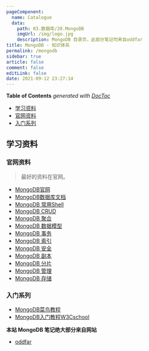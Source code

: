 ```yaml
---
pageComponent: 
  name: Catalogue
  data: 
    path: 03.数据库/20.MongoDB
    imgUrl: /img/logo.jpg
    description: MongoDB 目录页，此部分笔记均来自oddfar
title: MongoDB - 知识体系
permalink: /mongodb
sidebar: true
article: false
comment: false
editLink: false
date: 2021-09-12 23:27:14
---
```

<!-- START doctoc generated TOC please keep comment here to allow auto update -->
<!-- DON'T EDIT THIS SECTION, INSTEAD RE-RUN doctoc TO UPDATE -->
**Table of Contents**  *generated with [DocToc](https://github.com/thlorenz/doctoc)*

  - [学习资料](#%E5%AD%A6%E4%B9%A0%E8%B5%84%E6%96%99)
  - [官网资料](#%E5%AE%98%E7%BD%91%E8%B5%84%E6%96%99)
  - [入门系列](#%E5%85%A5%E9%97%A8%E7%B3%BB%E5%88%97)

<!-- END doctoc generated TOC please keep comment here to allow auto update -->

## 学习资料

### 官网资料

> 最好的资料在官网。

- [MongoDB官网](https://www.mongodb.com)
- [MongoDB数据库文档](https://docs.mongodb.com/manual/)
- [MongoDB 常用Shell](https://docs.mongodb.com/manual/mongo/)
- [MongoDB CRUD](https://docs.mongodb.com/manual/crud/)
- [MongoDB 聚合](https://docs.mongodb.com/manual/aggregation/)
- [MongoDB 数据模型](https://docs.mongodb.com/manual/core/data-modeling-introduction/)
- [MongoDB 事务](https://docs.mongodb.com/manual/core/transactions/)
- [MongoDB 索引](https://docs.mongodb.com/manual/indexes/)
- [MongoDB 安全](https://docs.mongodb.com/manual/security/)
- [MongoDB 副本](https://docs.mongodb.com/manual/replication/)
- [MongoDB 分片](https://docs.mongodb.com/manual/sharding/)
- [MongoDB 管理](https://docs.mongodb.com/manual/administration/)
- [MongoDB 存储](https://docs.mongodb.com/manual/storage/)

### 入门系列

- [MongoDB菜鸟教程](https://www.runoob.com/mongodb/mongodb-tutorial.html)
- [MongoDB入门教程W3Cschool](https://www.w3cschool.cn/mongodb/mongodb-1uxs37ih.html)



**本站 MongoDB 笔记绝大部分来自网站**

- [oddfar](https://note.oddfar.com/)


